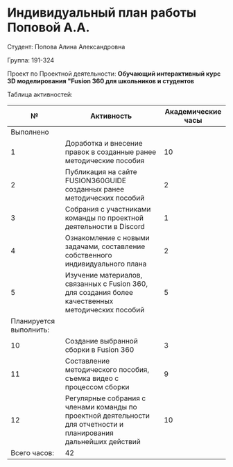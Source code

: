 # **Индивидуальный план работы Поповой А.А.**

Студент: Попова Алина Александровна

Группа: 191-324

Проект по Проектной деятельности: **Обучающий интерактивный курс 3D моделирования "Fusion 360 для школьников и студентов**

Таблица активностей:

| № | Активность | Академические часы |
| --- | --- | --- |
| Выполнено |
| 1 | Доработка и внесение правок в созданные ранее методические пособия | 10 |
| 2 | Публикация на сайте FUSION360GUIDE созданных ранее методических пособий | 2 |
| 3 | Собрания с участниками команды по проектной деятельности в Discord | 1 |
| 4 | Ознакомление с новыми задачами, составление собственного индивидуального плана | 2 |
| 5 | Изучение материалов, связанных с Fusion 360, для создания более качественных методических пособий | 5 |
| Планируется выполнить:|
| 10 | Создание выбранной сборки в Fusion 360 | 3 |
| 11 | Составление методического пособия, съемка видео с процессом сборки | 9 |
| 12 | Регулярные собрания с членами команды по проектной деятельности для отчетности и планирования дальнейших действий | 10 | 
| Всего часов: | 42 |